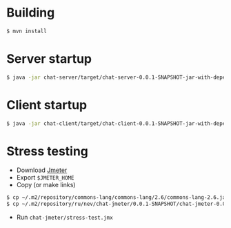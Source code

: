 # Building

```bash
$ mvn install
```

# Server startup

```bash
$ java -jar chat-server/target/chat-server-0.0.1-SNAPSHOT-jar-with-dependencies.jar --port=3128
```

# Client startup

```bash
$ java -jar chat-client/target/chat-client-0.0.1-SNAPSHOT-jar-with-dependencies.jar --host=localhost --port=3128
```

# Stress testing

- Download [Jmeter](http://jmeter.apache.org/)
- Export `$JMETER_HOME`
- Copy (or make links)

```bash
$ cp ~/.m2/repository/commons-lang/commons-lang/2.6/commons-lang-2.6.jar $JMETER_HOME/lib/ext/
$ cp ~/.m2/repository/ru/nev/chat-jmeter/0.0.1-SNAPSHOT/chat-jmeter-0.0.1-SNAPSHOT-jar-with-dependencies.jar $JMETER_HOME/lib/ext/
```

- Run `chat-jmeter/stress-test.jmx`
